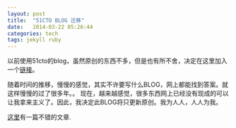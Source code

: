 ```yaml
---
layout: post
title:  "51CTO BLOG 迁移"
date:   2014-03-22 05:26:44
categories: tech
tags: jekyll ruby
---
```


以前使用51cto的blog，虽然原创的东西不多，但是也有所不舍，决定在这里加入一个[链接][1]。

随着时间的推移，慢慢的感觉，其实不许要写什么BLOG，网上都能找到答案。就这样慢慢的过了很多年。。
现在，越来越感觉，很多东西网上已经没有现成的可以让我拿来主义了。因此，我决定此BLOG将只更新原创。我为人人，人人为我。

[这里][2]有一篇不错的文章.

[1]: http://wowubuntu.com/markdown/
[2]: http://yizeng.me/2013/05/10/setup-jekyll-on-windows/